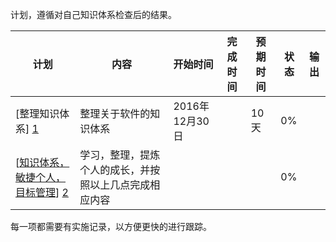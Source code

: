 计划，遵循对自己知识体系检查后的结果。

|计划|内容|开始时间|完成时间|预期时间|状态|输出|
|---|---|---|---|---|---|---|
| [整理知识体系] [1] |整理关于软件的知识体系|2016年12月30日||10天|0%||
|[[知识体系，敏捷个人，目标管理](/学习与计划/计划/2.知识体系，敏捷个人，目标管理/README.md)] [2]|学习，整理，提炼个人的成长，并按照以上几点完成相应内容||||0%||

每一项都需要有实施记录，以方便更快的进行跟踪。

[1]: /学习与计划/计划/1.整理知识体系/README.md "整理知识体系"
[2]: /学习与计划/计划/2.知识体系，敏捷个人，目标管理/README.md "知识体系，敏捷个人，目标管理"